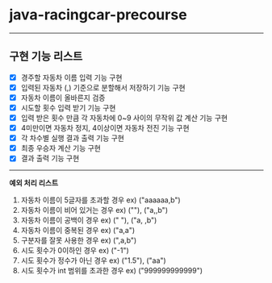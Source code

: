 # java-racingcar-precourse
---
**구현 기능 리스트**
---
- [x] 경주할 자동차 이름 입력 기능 구현
- [x] 입력된 자동차 (,) 기준으로 분할해서 저장하기 기능 구현
- [x] 자동차 이름이 올바른지 검증
- [x] 시도할 횟수 입력 받기 기능 구현
- [x] 입력 받은 횟수 만큼 각 자동차에 0~9 사이의 무작위 값 계산 기능 구현
- [x] 4미만이면 자동차 정지, 4이상이면 자동차 전진 기능 구현
- [x] 각 차수별 실행 결과 출력 기능 구현
- [x] 최종 우승자 계산 기능 구현
- [x] 결과 출력 기능 구현

---
**예외 처리 리스트**
1. 자동차 이름이 5글자를 초과할 경우 ex) ("aaaaaa,b")
2. 자동차 이름이 비어 있거는 경우 ex) (""), ("a,,b")
3. 자동차 이름이 공백이 경우 ex) (" "), ("a, ,b")
4. 자동차 이름이 중복된 경우 ex) ("a,a")
5. 구분자를 잘못 사용한 경우 ex) (",a,b")
6. 시도 횟수가 0이하인 경우 ex) ("-1")
7. 시도 횟수가 정수가 아닌 경우 ex) ("1.5"), ("aa")
8. 시도 횟수가 int 범위를 초과한 경우 ex) ("999999999999")